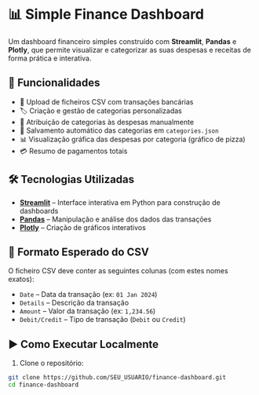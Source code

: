 # 📊 Simple Finance Dashboard

Um dashboard financeiro simples construído com **Streamlit**, **Pandas** e **Plotly**, que permite visualizar e categorizar as suas despesas e receitas de forma prática e interativa.

## 🚀 Funcionalidades

- 📁 Upload de ficheiros CSV com transações bancárias
- 🏷️ Criação e gestão de categorias personalizadas
- 📌 Atribuição de categorias às despesas manualmente
- 💾 Salvamento automático das categorias em `categories.json`
- 📊 Visualização gráfica das despesas por categoria (gráfico de pizza)
- 💳 Resumo de pagamentos totais

## 🛠️ Tecnologias Utilizadas

- **[Streamlit](https://streamlit.io/)** – Interface interativa em Python para construção de dashboards
- **[Pandas](https://pandas.pydata.org/)** – Manipulação e análise dos dados das transações
- **[Plotly](https://plotly.com/python/)** – Criação de gráficos interativos

## 🧾 Formato Esperado do CSV

O ficheiro CSV deve conter as seguintes colunas (com estes nomes exatos):

- `Date` – Data da transação (ex: `01 Jan 2024`)
- `Details` – Descrição da transação
- `Amount` – Valor da transação (ex: `1,234.56`)
- `Debit/Credit` – Tipo de transação (`Debit` ou `Credit`)

## ▶️ Como Executar Localmente

1. Clone o repositório:

```bash
git clone https://github.com/SEU_USUARIO/finance-dashboard.git
cd finance-dashboard
